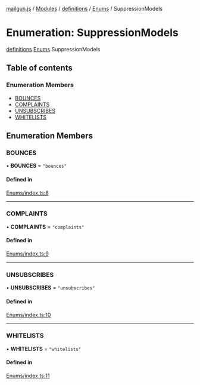 [mailgun.js](../README.md) / [Modules](../modules.md) / [definitions](../modules/definitions.md) / [Enums](../modules/definitions.Enums.md) / SuppressionModels

# Enumeration: SuppressionModels

[definitions](../modules/definitions.md).[Enums](../modules/definitions.Enums.md).SuppressionModels

## Table of contents

### Enumeration Members

- [BOUNCES](definitions.Enums.SuppressionModels.md#bounces)
- [COMPLAINTS](definitions.Enums.SuppressionModels.md#complaints)
- [UNSUBSCRIBES](definitions.Enums.SuppressionModels.md#unsubscribes)
- [WHITELISTS](definitions.Enums.SuppressionModels.md#whitelists)

## Enumeration Members

### BOUNCES

• **BOUNCES** = ``"bounces"``

#### Defined in

[Enums/index.ts:8](https://github.com/mailgun/mailgun.js/blob/d21489b/lib/Enums/index.ts#L8)

___

### COMPLAINTS

• **COMPLAINTS** = ``"complaints"``

#### Defined in

[Enums/index.ts:9](https://github.com/mailgun/mailgun.js/blob/d21489b/lib/Enums/index.ts#L9)

___

### UNSUBSCRIBES

• **UNSUBSCRIBES** = ``"unsubscribes"``

#### Defined in

[Enums/index.ts:10](https://github.com/mailgun/mailgun.js/blob/d21489b/lib/Enums/index.ts#L10)

___

### WHITELISTS

• **WHITELISTS** = ``"whitelists"``

#### Defined in

[Enums/index.ts:11](https://github.com/mailgun/mailgun.js/blob/d21489b/lib/Enums/index.ts#L11)
